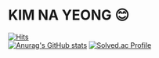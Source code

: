 # KIM NA YEONG 😊

[![Hits](https://hits.seeyoufarm.com/api/count/incr/badge.svg?url=https%3A%2F%2Fgithub.com%2Fnayeong01&count_bg=%23C2E1FF&title_bg=%235791BE&icon=&icon_color=%23E7E7E7&title=hits&edge_flat=false)](https://hits.seeyoufarm.com)
<br>
[![Anurag's GitHub stats](https://github-readme-stats.vercel.app/api?username=nayeong01)](https://github.com/anuraghazra/github-readme-stats)
[![Solved.ac Profile](http://mazassumnida.wtf/api/v2/generate_badge?boj=olive_yeong@naver.com)](https://solved.ac/olive_yeong@naver.com/)

<!--
**nayeong01/nayeong01** is a ✨ _special_ ✨ repository because its `README.md` (this file) appears on your GitHub profile.

Here are some ideas to get you started:

- 🔭 I’m currently working on ...
- 🌱 I’m currently learning ...
- 👯 I’m looking to collaborate on ...
- 🤔 I’m looking for help with ...
- 💬 Ask me about ...
- 📫 How to reach me: ...
- 😄 Pronouns: ...
- ⚡ Fun fact: ...
-->
